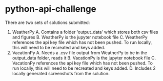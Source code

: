 # python-api-challenge

There are two sets of solutions submitted: 

1. WeatherPy
    A. Contains a folder 'output_data' which stores both csv files and figures
    B. WeatherPy is the jupyter notebook file
    C. WeatherPy references the api key file which has not been pushed. To run locally, this will need to be recreated and keys added. 
2. VacationPy
    A. Needs a .csv file output from WeatherPy to be in the output_data folder, reads it
    B. VacationPy is the jupyter notebook file
    C. VacationPy references the api key file which has not been pushed. To run locally, this will need to be recreated and keys added. 
    D. Includes 2 locally generated screenshots from the solution. 